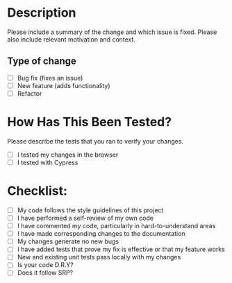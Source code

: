 # Description

Please include a summary of the change and which issue is fixed. Please also include relevant motivation and context.


## Type of change

- [ ] Bug fix (fixes an issue)
- [ ] New feature (adds functionality)
- [ ] Refactor

# How Has This Been Tested?

Please describe the tests that you ran to verify your changes.

- [ ] I tested my changes in the browser
- [ ] I tested with Cypress

# Checklist:

- [ ] My code follows the style guidelines of this project
- [ ] I have performed a self-review of my own code
- [ ] I have commented my code, particularly in hard-to-understand areas
- [ ] I have made corresponding changes to the documentation
- [ ] My changes generate no new bugs
- [ ] I have added tests that prove my fix is effective or that my feature works
- [ ] New and existing unit tests pass locally with my changes
- [ ] Is your code D.R.Y?
- [ ] Does it follow SRP?
